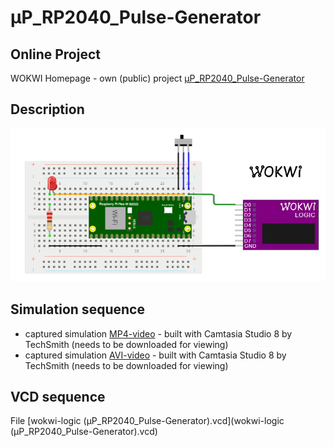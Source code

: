 # µP_RP2040_Pulse-Generator

## Online Project
WOKWI Homepage - own (public) project [µP_RP2040_Pulse-Generator](https://wokwi.com/projects/363282075914340353)

## Description

![1](µP_RP2040_Pulse-Generator.png)

## Simulation sequence
* captured simulation [MP4-video](µP_RP2040_Pulse-Generator.mp4) - built with Camtasia Studio 8 by TechSmith (needs to be downloaded for viewing)  
* captured simulation [AVI-video](µP_RP2040_Pulse-Generator.avi) - built with Camtasia Studio 8 by TechSmith (needs to be downloaded for viewing)

## VCD sequence

File [wokwi-logic (µP_RP2040_Pulse-Generator).vcd](wokwi-logic (µP_RP2040_Pulse-Generator).vcd)
